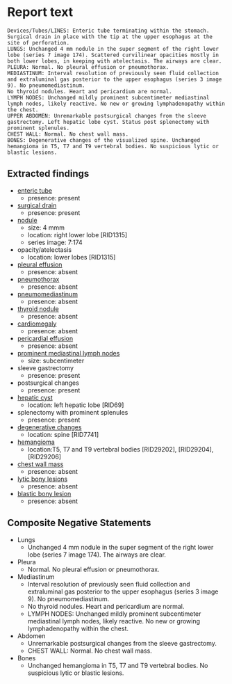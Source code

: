 # Report text

```text
Devices/Tubes/LINES: Enteric tube terminating within the stomach. Surgical drain in place with the tip at the upper esophagus at the site of perforation.
LUNGS: Unchanged 4 mm nodule in the super segment of the right lower lobe (series 7 image 174). Scattered curvilinear opacities mostly in both lower lobes, in keeping with atelectasis. The airways are clear.
PLEURA: Normal. No pleural effusion or pneumothorax.
MEDIASTINUM: Interval resolution of previously seen fluid collection and extraluminal gas posterior to the upper esophagus (series 3 image 9). No pneumomediastinum. 
No thyroid nodules. Heart and pericardium are normal.
LYMPH NODES: Unchanged mildly prominent subcentimeter mediastinal lymph nodes, likely reactive. No new or growing lymphadenopathy within the chest.
UPPER ABDOMEN: Unremarkable postsurgical changes from the sleeve gastrectomy. Left hepatic lobe cyst. Status post splenectomy with prominent splenules. 
CHEST WALL: Normal. No chest wall mass.
BONES: Degenerative changes of the visualized spine. Unchanged hemangioma in T5, T7 and T9 vertebral bodies. No suspicious lytic or blastic lesions.
```

## Extracted findings

- [enteric tube](../../definitions/upmedic/EndotrachealTube.cde.md)
  - presence: present
- [surgical drain](../../definitions/hood/percutaneous-drainage-catheter.json)
  - presence: present
- [nodule](../../definitions/hood/adrenal-nodule.json)
  - size: 4 mmm
  - location: right lower lobe \[RID1315\]
  - series image: 7:174
- opacity/atelectasis
  - location: lower lobes \[RID1315\]
- [pleural effusion](../../definitions/hood/pleural-effusion.json)
  - presence: absent
- [pneumothorax](../../definitions/hood/pneumothorax.json)
  - presence: absent
- [pneumomediastinum](../../definitions/hood/pneumomediastinum.json)
  - presence: absent
- [thyroid nodule](../../definitions/hood/thyroid-nodule.md)
  - presence: absent
- [cardiomegaly](../../definitions/upmedic/Cardiomegaly.cde.md)
  - presence: absent
- [pericardial effusion](../../definitions/hood/pericardial-effusion.json)
  - presence: absent
- [prominent mediastinal lymph nodes](../../definitions/hood/mediastinal-lymph-nodes.json)
  - size: subcentimeter
- sleeve gastrectomy
  - presence: present
- postsurgical changes
  - presence: present
- [hepatic cyst](../../definitions/hood/hepatic-cyst.json)
  - location: left hepatic lobe \[RID69\]
- splenectomy with prominent splenules
  - presence: present
- [degenerative changes](../../definitions/nuance/thoracic_spine_degenerative_changes.json)
  - location: spine \[RID7741\]
- [hemangioma](../../definitions/nuance/thoracic_spine_hemangioma.json)
  - location:T5, T7 and T9 vertebral bodies \[RID29202\], \[RID29204\], \[RID29206\]
- [chest wall mass](../../definitions/hood/chest-wall.json)  
  - presence: absent
- [lytic bony lesions](../../definitions/hood/lytic-lesion.md)
  - presence: absent
- [blastic bony lesion](../../definitions/hood/sclerotic-lesion.md)
  - presence: absent

## Composite Negative Statements

- Lungs
  - Unchanged 4 mm nodule in the super segment of the right lower lobe (series 7 image 174). The airways are clear.
- Pleura
  - Normal. No pleural effusion or pneumothorax.
- Mediastinum
  - Interval resolution of previously seen fluid collection and extraluminal gas posterior to the upper esophagus (series 3 image 9). No pneumomediastinum.
  - No thyroid nodules. Heart and pericardium are normal.
  - LYMPH NODES: Unchanged mildly prominent subcentimeter mediastinal lymph nodes, likely reactive. No new or growing lymphadenopathy within the chest.
- Abdomen
  - Unremarkable postsurgical changes from the sleeve gastrectomy.
  - CHEST WALL: Normal. No chest wall mass.
- Bones
  - Unchanged hemangioma in T5, T7 and T9 vertebral bodies. No suspicious lytic or blastic lesions.
